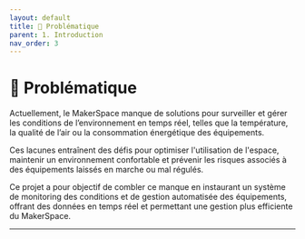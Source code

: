 ```yaml
---
layout: default
title: 🚨 Problématique
parent: 1. Introduction
nav_order: 3
---
```


# 🚨 Problématique

Actuellement, le MakerSpace manque de solutions pour surveiller et gérer les conditions de l’environnement en temps réel, telles que la température, la qualité de l’air ou la consommation énergétique des équipements.

Ces lacunes entraînent des défis pour optimiser l'utilisation de l'espace, maintenir un environnement confortable et prévenir les risques associés à des équipements laissés en marche ou mal régulés.

Ce projet a pour objectif de combler ce manque en instaurant un système de monitoring des conditions et de gestion automatisée des équipements, offrant des données en temps réel et permettant une gestion plus efficiente du MakerSpace.

---
